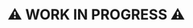 # ⚠️ WORK IN PROGRESS ⚠️

<!--
- Use ‘elapsedTime()’ in other projects where we had ‘1_000_000n’
- Boilerplate for application (spinning up multiple processes, and so forth).
- Build system.
-->
